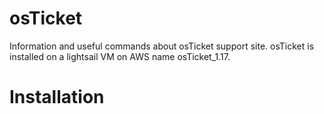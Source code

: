 # osTicket
Information and useful commands about osTicket support site. osTicket is installed on a lightsail VM on AWS name osTicket_1.17. 

# Installation
